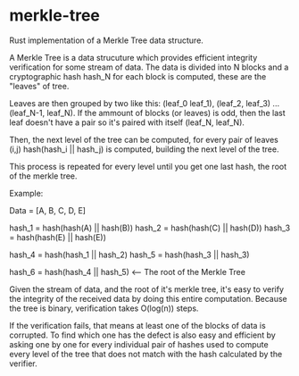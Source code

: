 # merkle-tree
Rust implementation of a Merkle Tree data structure. 

A Merkle Tree is a data strucuture which provides efficient integrity verification for some stream of data. The data is divided into N blocks and a cryptographic hash hash_N for each block is computed, these are the "leaves" of tree.

Leaves are then grouped by two like this: (leaf\_0 leaf\_1), (leaf\_2, leaf\_3) ... (leaf\_N-1, leaf\_N). If the ammount of blocks (or leaves) is odd, then the last leaf doesn't have a pair so it's paired with itself (leaf_N, leaf_N).

Then, the next level of the tree can be computed, for every pair of leaves (i,j) hash(hash_i || hash_j) is computed, building the next level of the tree. 

This process is repeated for every level until you get one last hash, the root of the merkle tree.

Example:

Data = [A, B, C, D, E]  

hash\_1 = hash(hash(A) || hash(B))
hash\_2 = hash(hash(C) || hash(D))
hash\_3 = hash(hash(E) || hash(E))

hash\_4 = hash(hash\_1 || hash\_2)
hash\_5 = hash(hash\_3 || hash\_3)

hash\_6 = hash(hash\_4 || hash\_5) <-- The root of the Merkle Tree


Given the stream of data, and the root of it's merkle tree, it's easy to verify the integrity of the received data by doing this entire computation. Because the tree is binary, verification takes O(log(n)) steps.

If the verification fails, that means at least one of the blocks of data is corrupted. To find which one has the defect is also easy and efficient by asking one by one for every individual pair of hashes used to compute every level of the tree that does not match with the hash calculated by the verifier.
